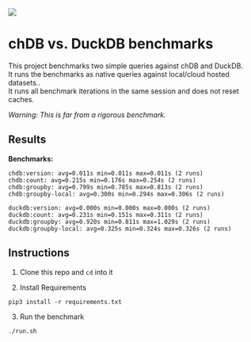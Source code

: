 <img src="https://avatars.githubusercontent.com/u/132536224?s=200&v=4" />

# chDB vs. DuckDB benchmarks

This project benchmarks two simple queries against chDB and DuckDB. <br>
It runs the benchmarks as native queries against local/cloud hosted datasets.. <br>
It runs all benchmark iterations in the same session and does not reset caches. <br>

_Warning: This is far from a rigorous benchmark._

## Results

**Benchmarks:**

```
chdb:version: avg=0.011s min=0.011s max=0.011s (2 runs)
chdb:count: avg=0.215s min=0.176s max=0.254s (2 runs)
chdb:groupby: avg=0.799s min=0.785s max=0.813s (2 runs)
chdb:groupby-local: avg=0.300s min=0.294s max=0.306s (2 runs)

duckdb:version: avg=0.000s min=0.000s max=0.000s (2 runs)
duckdb:count: avg=0.231s min=0.151s max=0.311s (2 runs)
duckdb:groupby: avg=0.920s min=0.811s max=1.029s (2 runs)
duckdb:groupby-local: avg=0.325s min=0.324s max=0.326s (2 runs)
```

## Instructions

1. Clone this repo and `cd` into it

2. Install Requirements
```shell
pip3 install -r requirements.txt
```

3. Run the benchmark

```shell
./run.sh
```
